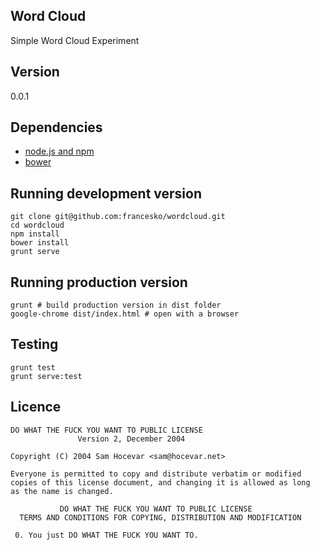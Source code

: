 ## Word Cloud

Simple Word Cloud Experiment

## Version

0.0.1

## Dependencies

- [node.js and npm](https://gist.github.com/isaacs/579814)
- [bower](http://bower.io/)

## Running development version

    git clone git@github.com:francesko/wordcloud.git
    cd wordcloud
    npm install
    bower install
    grunt serve

## Running production version

    grunt # build production version in dist folder
    google-chrome dist/index.html # open with a browser

## Testing

    grunt test
    grunt serve:test

## Licence

    DO WHAT THE FUCK YOU WANT TO PUBLIC LICENSE
                   Version 2, December 2004

    Copyright (C) 2004 Sam Hocevar <sam@hocevar.net>

    Everyone is permitted to copy and distribute verbatim or modified
    copies of this license document, and changing it is allowed as long
    as the name is changed.

               DO WHAT THE FUCK YOU WANT TO PUBLIC LICENSE
      TERMS AND CONDITIONS FOR COPYING, DISTRIBUTION AND MODIFICATION

     0. You just DO WHAT THE FUCK YOU WANT TO.